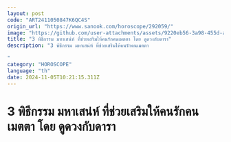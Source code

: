 ```yaml
---
layout: post
code: "ART2411050847K6QC4S"
origin_url: "https://www.sanook.com/horoscope/292059/"
image: "https://github.com/user-attachments/assets/9220eb56-3a98-455d-a1af-205ba79560d5"
title: "3 พิธีกรรม มหาเสน่ห์ ที่ช่วยเสริมให้คนรักคนเมตตา โดย ดูดวงกับดารา"
description: "3 พิธีกรรม มหาเสน่ห์ ที่ช่วยเสริมให้คนรักคนเมตตา

"
category: "HOROSCOPE"
language: "th"
date: 2024-11-05T10:21:15.311Z
---
```


# 3 พิธีกรรม มหาเสน่ห์ ที่ช่วยเสริมให้คนรักคนเมตตา โดย ดูดวงกับดารา